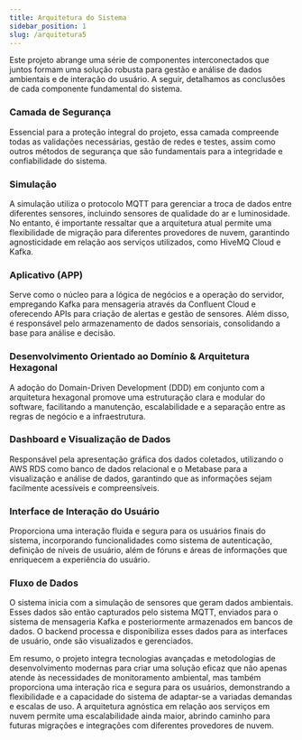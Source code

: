 ```yaml
---
title: Arquitetura do Sistema
sidebar_position: 1
slug: /arquitetura5
---
```


Este projeto abrange uma série de componentes interconectados que juntos formam uma solução robusta para gestão e análise de dados ambientais e de interação do usuário. A seguir, detalhamos as conclusões de cada componente fundamental do sistema.

### Camada de Segurança
Essencial para a proteção integral do projeto, essa camada compreende todas as validações necessárias, gestão de redes e testes, assim como outros métodos de segurança que são fundamentais para a integridade e confiabilidade do sistema.

### Simulação
A simulação utiliza o protocolo MQTT para gerenciar a troca de dados entre diferentes sensores, incluindo sensores de qualidade do ar e luminosidade. No entanto, é importante ressaltar que a arquitetura atual permite uma flexibilidade de migração para diferentes provedores de nuvem, garantindo agnosticidade em relação aos serviços utilizados, como HiveMQ Cloud e Kafka.

### Aplicativo (APP)
Serve como o núcleo para a lógica de negócios e a operação do servidor, empregando Kafka para mensageria através da Confluent Cloud e oferecendo APIs para criação de alertas e gestão de sensores. Além disso, é responsável pelo armazenamento de dados sensoriais, consolidando a base para análise e decisão.

### Desenvolvimento Orientado ao Domínio & Arquitetura Hexagonal
A adoção do Domain-Driven Development (DDD) em conjunto com a arquitetura hexagonal promove uma estruturação clara e modular do software, facilitando a manutenção, escalabilidade e a separação entre as regras de negócio e a infraestrutura.

### Dashboard e Visualização de Dados
Responsável pela apresentação gráfica dos dados coletados, utilizando o AWS RDS como banco de dados relacional e o Metabase para a visualização e análise de dados, garantindo que as informações sejam facilmente acessíveis e compreensíveis.

### Interface de Interação do Usuário
Proporciona uma interação fluida e segura para os usuários finais do sistema, incorporando funcionalidades como sistema de autenticação, definição de níveis de usuário, além de fóruns e áreas de informações que enriquecem a experiência do usuário.

### Fluxo de Dados
O sistema inicia com a simulação de sensores que geram dados ambientais. Esses dados são então capturados pelo sistema MQTT, enviados para o sistema de mensageria Kafka e posteriormente armazenados em bancos de dados. O backend processa e disponibiliza esses dados para as interfaces de usuário, onde são visualizados e gerenciados.

Em resumo, o projeto integra tecnologias avançadas e metodologias de desenvolvimento modernas para criar uma solução eficaz que não apenas atende às necessidades de monitoramento ambiental, mas também proporciona uma interação rica e segura para os usuários, demonstrando a flexibilidade e a capacidade do sistema de adaptar-se a variadas demandas e escalas de uso. A arquitetura agnóstica em relação aos serviços em nuvem permite uma escalabilidade ainda maior, abrindo caminho para futuras migrações e integrações com diferentes provedores de nuvem.